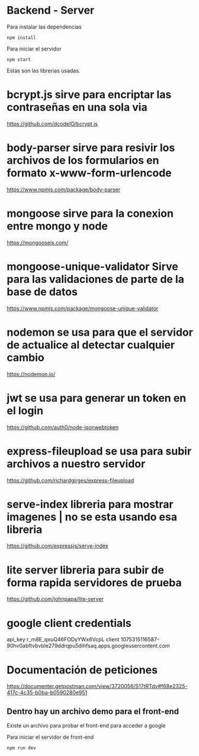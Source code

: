 
# Backend - Server

Para instalar las dependencias
```
npm install
```

Para iniciar el servidor
```
npm start
```

Estas son las librerias usadas.

# bcrypt.js sirve para encriptar las contraseñas en una sola via
https://github.com/dcodeIO/bcrypt.js

# body-parser sirve para resivir los archivos de los formularios en formato x-www-form-urlencode
https://www.npmjs.com/package/body-parser

# mongoose sirve para la conexion entre mongo y node
https://mongoosejs.com/

# mongoose-unique-validator Sirve para las validaciones de parte de la base de datos
https://www.npmjs.com/package/mongoose-unique-validator

# nodemon se usa para que el servidor de actualice al detectar cualquier cambio
https://nodemon.io/

# jwt se usa para generar un token en el login
https://github.com/auth0/node-jsonwebtoken

# express-fileupload se usa para subir archivos a nuestro servidor
https://github.com/richardgirges/express-fileupload

# serve-index libreria para mostrar imagenes | no se esta usando esa libreria
https://github.com/expressjs/serve-index

# lite server libreria para subir de forma rapida servidores de prueba
https://github.com/johnpapa/lite-server


# google client credentials
api_key r_m8E_qxuQ46FODyYWx6VcpL
client 1075315116587-90hv0abftvbvble279ddrqpu5dihfsaq.apps.googleusercontent.com

# Documentación de peticiones
https://documenter.getpostman.com/view/3720056/S17tRTdv#f68e2325-417c-4c35-b0ba-b0590280e951

## Dentro hay un archivo demo para el front-end
Existe un archivo para probar el front-end para acceder a google

Para iniciar el servidor de front-end
```
npm run dev
```
